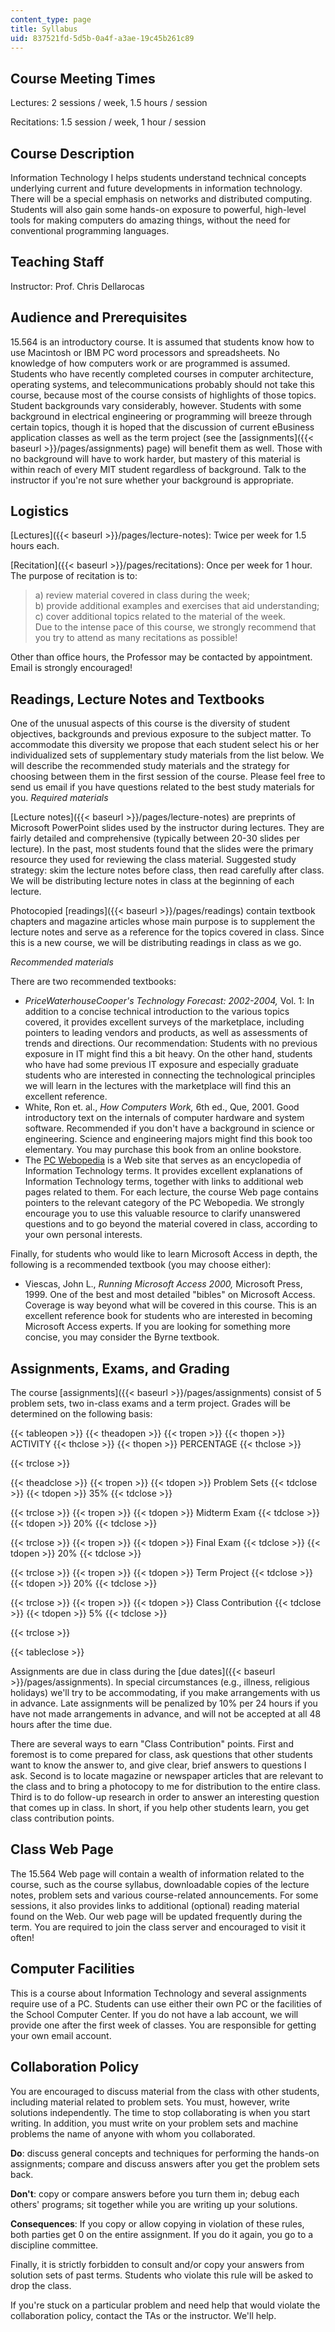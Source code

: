 ```yaml
---
content_type: page
title: Syllabus
uid: 837521fd-5d5b-0a4f-a3ae-19c45b261c89
---
```


Course Meeting Times
--------------------

Lectures: 2 sessions / week, 1.5 hours / session

Recitations: 1.5 session / week, 1 hour / session

Course Description
------------------

Information Technology I helps students understand technical concepts underlying current and future developments in information technology. There will be a special emphasis on networks and distributed computing. Students will also gain some hands-on exposure to powerful, high-level tools for making computers do amazing things, without the need for conventional programming languages.

Teaching Staff
--------------

Instructor: Prof. Chris Dellarocas

Audience and Prerequisites
--------------------------

15.564 is an introductory course. It is assumed that students know how to use Macintosh or IBM PC word processors and spreadsheets. No knowledge of how computers work or are programmed is assumed. Students who have recently completed courses in computer architecture, operating systems, and telecommunications probably should not take this course, because most of the course consists of highlights of those topics. Student backgrounds vary considerably, however. Students with some background in electrical engineering or programming will breeze through certain topics, though it is hoped that the discussion of current eBusiness application classes as well as the term project (see the [assignments]({{< baseurl >}}/pages/assignments) page) will benefit them as well. Those with no background will have to work harder, but mastery of this material is within reach of every MIT student regardless of background. Talk to the instructor if you're not sure whether your background is appropriate.

Logistics
---------

[Lectures]({{< baseurl >}}/pages/lecture-notes): Twice per week for 1.5 hours each.

[Recitation]({{< baseurl >}}/pages/recitations): Once per week for 1 hour. The purpose of recitation is to:

> a) review material covered in class during the week;  
> b) provide additional examples and exercises that aid understanding;  
> c) cover additional topics related to the material of the week.  
> Due to the intense pace of this course, we strongly recommend that you try to attend as many recitations as possible!

Other than office hours, the Professor may be contacted by appointment. Email is strongly encouraged!

Readings, Lecture Notes and Textbooks
-------------------------------------

One of the unusual aspects of this course is the diversity of student objectives, backgrounds and previous exposure to the subject matter. To accommodate this diversity we propose that each student select his or her individualized sets of supplementary study materials from the list below. We will describe the recommended study materials and the strategy for choosing between them in the first session of the course. Please feel free to send us email if you have questions related to the best study materials for you. _Required materials_

[Lecture notes]({{< baseurl >}}/pages/lecture-notes) are preprints of Microsoft PowerPoint slides used by the instructor during lectures. They are fairly detailed and comprehensive (typically between 20-30 slides per lecture). In the past, most students found that the slides were the primary resource they used for reviewing the class material. Suggested study strategy: skim the lecture notes before class, then read carefully after class. We will be distributing lecture notes in class at the beginning of each lecture.

Photocopied [readings]({{< baseurl >}}/pages/readings) contain textbook chapters and magazine articles whose main purpose is to supplement the lecture notes and serve as a reference for the topics covered in class. Since this is a new course, we will be distributing readings in class as we go.

_Recommended materials_

There are two recommended textbooks:

*   _PriceWaterhouseCooper's Technology Forecast: 2002-2004,_ Vol. 1: In addition to a concise technical introduction to the various topics covered, it provides excellent surveys of the marketplace, including pointers to leading vendors and products, as well as assessments of trends and directions. Our recommendation: Students with no previous exposure in IT might find this a bit heavy. On the other hand, students who have had some previous IT exposure and especially graduate students who are interested in connecting the technological principles we will learn in the lectures with the marketplace will find this an excellent reference.
*   White, Ron et. al., _How Computers Work,_ 6th ed., Que, 2001. Good introductory text on the internals of computer hardware and system software. Recommended if you don't have a background in science or engineering. Science and engineering majors might find this book too elementary. You may purchase this book from an online bookstore.
*   The [PC Webopedia](http://www.pcwebopedia.com) is a Web site that serves as an encyclopedia of Information Technology terms. It provides excellent explanations of Information Technology terms, together with links to additional web pages related to them. For each lecture, the course Web page contains pointers to the relevant category of the PC Webopedia. We strongly encourage you to use this valuable resource to clarify unanswered questions and to go beyond the material covered in class, according to your own personal interests.

Finally, for students who would like to learn Microsoft Access in depth, the following is a recommended textbook (you may choose either):

*   Viescas, John L., _Running Microsoft Access 2000,_ Microsoft Press, 1999. One of the best and most detailed "bibles" on Microsoft Access. Coverage is way beyond what will be covered in this course. This is an excellent reference book for students who are interested in becoming Microsoft Access experts. If you are looking for something more concise, you may consider the Byrne textbook.

Assignments, Exams, and Grading
-------------------------------

The course [assignments]({{< baseurl >}}/pages/assignments) consist of 5 problem sets, two in-class exams and a term project. Grades will be determined on the following basis:

{{< tableopen >}}
{{< theadopen >}}
{{< tropen >}}
{{< thopen >}}
ACTIVITY
{{< thclose >}}
{{< thopen >}}
PERCENTAGE
{{< thclose >}}

{{< trclose >}}

{{< theadclose >}}
{{< tropen >}}
{{< tdopen >}}
Problem Sets
{{< tdclose >}}
{{< tdopen >}}
35%
{{< tdclose >}}

{{< trclose >}}
{{< tropen >}}
{{< tdopen >}}
Midterm Exam
{{< tdclose >}}
{{< tdopen >}}
20%
{{< tdclose >}}

{{< trclose >}}
{{< tropen >}}
{{< tdopen >}}
Final Exam
{{< tdclose >}}
{{< tdopen >}}
20%
{{< tdclose >}}

{{< trclose >}}
{{< tropen >}}
{{< tdopen >}}
Term Project
{{< tdclose >}}
{{< tdopen >}}
20%
{{< tdclose >}}

{{< trclose >}}
{{< tropen >}}
{{< tdopen >}}
Class Contribution
{{< tdclose >}}
{{< tdopen >}}
5%
{{< tdclose >}}

{{< trclose >}}

{{< tableclose >}}

  

Assignments are due in class during the [due dates]({{< baseurl >}}/pages/assignments). In special circumstances (e.g., illness, religious holidays) we'll try to be accommodating, if you make arrangements with us in advance. Late assignments will be penalized by 10% per 24 hours if you have not made arrangements in advance, and will not be accepted at all 48 hours after the time due.

There are several ways to earn "Class Contribution" points. First and foremost is to come prepared for class, ask questions that other students want to know the answer to, and give clear, brief answers to questions I ask. Second is to locate magazine or newspaper articles that are relevant to the class and to bring a photocopy to me for distribution to the entire class. Third is to do follow-up research in order to answer an interesting question that comes up in class. In short, if you help other students learn, you get class contribution points.

Class Web Page
--------------

The 15.564 Web page will contain a wealth of information related to the course, such as the course syllabus, downloadable copies of the lecture notes, problem sets and various course-related announcements. For some sessions, it also provides links to additional (optional) reading material found on the Web. Our web page will be updated frequently during the term. You are required to join the class server and encouraged to visit it often!

Computer Facilities
-------------------

This is a course about Information Technology and several assignments require use of a PC. Students can use either their own PC or the facilities of the School Computer Center. If you do not have a lab account, we will provide one after the first week of classes. You are responsible for getting your own email account.

Collaboration Policy
--------------------

You are encouraged to discuss material from the class with other students, including material related to problem sets. You must, however, write solutions independently. The time to stop collaborating is when you start writing. In addition, you must write on your problem sets and machine problems the name of anyone with whom you collaborated.

**Do**: discuss general concepts and techniques for performing the hands-on assignments; compare and discuss answers after you get the problem sets back.

**Don't**: copy or compare answers before you turn them in; debug each others' programs; sit together while you are writing up your solutions.

**Consequences**: If you copy or allow copying in violation of these rules, both parties get 0 on the entire assignment. If you do it again, you go to a discipline committee.

Finally, it is strictly forbidden to consult and/or copy your answers from solution sets of past terms. Students who violate this rule will be asked to drop the class.

If you're stuck on a particular problem and need help that would violate the collaboration policy, contact the TAs or the instructor. We'll help.